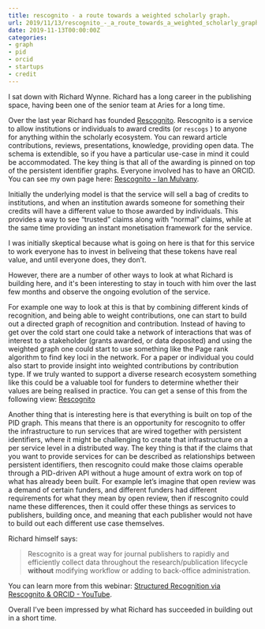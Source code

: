```yaml
---
title: rescognito - a route towards a weighted scholarly graph.
url: 2019/11/13/rescognito_-_a_route_towards_a_weighted_scholarly_graph./
date: 2019-11-13T00:00:00Z
categories:
- graph
- pid
- orcid
- startups
- credit
---
```


I sat down with Richard Wynne. Richard has a long career in the publishing space, having been one of the senior team at Aries for a long time. 

Over the last year Richard has founded [Rescognito](https://rescognito.com). Rescognito is a service to allow institutions or individuals to award credits (or `rescogs` ) to anyone for anything within the scholarly ecosystem. You can reward article contributions, reviews, presentations, knowledge, providing open data. The schema is extendible, so if you have a particular use-case in mind it could be accommodated.  The key thing is that all of the awarding is pinned on top of the persistent identifier graphs. Everyone involved has to have an ORCID. You can see my own page here: [Rescognito - Ian Mulvany](https://rescognito.com/0000-0002-6754-1421#). 

Initially the underlying model is that the service will sell a bag of credits to institutions, and when an institution awards someone for something their credits will have a different value to those awarded by individuals. This provides a way to see “trusted” claims along with “normal” claims, while at the same time providing an instant monetisation framework for the service. 

I was initially skeptical because what is going on here is that for this service to work everyone has to invest in beliveing that these tokens have real value, and until everyone does, they don’t. 

However, there are a number of other ways to look at what Richard is building here, and it's been interesting to stay in touch with him over the last few months and observe the ongoing evolution of the service. 

For example one way to look at this is that by combining different kinds of recognition, and being able to weight contributions, one can start to build out a directed graph of recognition and contribution. Instead of having to get over the cold start one could take a network of interactions that was of interest to a stakeholder (grants awarded, or data deposited) and using the weighted graph one could start to use something like the Page rank algorithm to find key loci in the network. For a paper or individual you could also start to provide insight into weighted contributions by contribution type. If we truly wanted to support a diverse research ecosystem something like this could be a valuable tool for funders to determine whether their values are being realised in practice. You can get a sense of this from the following view: [Rescognito](https://rescognito.com/doiVisualization.php?doi=10.12688/f1000research.19585.1) 

Another thing that is interesting here is that everything is built on top of the PID graph. This means that there is an opportunity for rescognito to offer the infrastructure to run services that are wired together with persistent identifiers, where it might be challenging to create that infrastructure on a per service level in a distributed way. The key thing is that if the claims that you want to provide services for can be described as relationships between persistent identifiers, then rescognito could make those claims operable through a PID-driven API without a huge amount of extra work on top of what has already been built. For example let’s imagine that open review was a demand of certain funders, and different funders had different requirements for what they mean by open review, then if rescognito could name these differences, then it could offer these things as services to publishers, building once, and meaning that each publisher would not have to build out each different use case themselves. 

Richard himself says:

> Rescognito is a great way for journal publishers to rapidly and efficiently collect data throughout the research/publication lifecycle **without** modifying workflow or adding to back-office administration.   

You can learn more from this webinar: [Structured Recognition via Rescognito & ORCID - YouTube](https://www.youtube.com/watch?v=6RGf2g8DmDY). 

Overall I’ve been impressed by what Richard has succeeded in building out in a short time. 